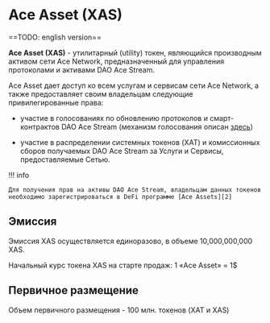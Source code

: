# Ace Asset (XAS)

==TODO: english version==

**Ace Asset (XAS)** - утилитарный (utility) токен, являющийся производным активом сети Ace Network, предназначенный для управления протоколами и активами DAO Ace Stream.

Ace Asset дает доступ ко всем услугам и сервисам сети Ace Network, а также предоставляет своим владельцам следующие привилегированные права:

- участие в голосованиях по обновлению протоколов и смарт-контрактов DAO Ace Stream (механизм голосования описан [здесь][1])

- участие в распределении системных токенов (XAT) и комиссионных сборов получаемых DAO Ace Stream за Услуги и Сервисы, предоставляемые Сетью.

!!! info

    Для получения прав на активы DAO Ace Stream, владельцам данных токенов необходимо зарегистрироваться в DeFi программе [Ace Assets][2]


## Эмиссия

Эмиссия XAS осуществляется единоразово, в объеме 10,000,000,000 XAS.

Начальный курс токена XAS на старте продаж: 1 «Ace Asset» = 1$


## Первичное размещение

Объем первичного размещения - 100 млн. токенов (XAT и XAS)

<!--
Объем первичного размещения - 100 млн. токенов (XAT м XAS), из которых: 

- продажа первых 20 млн. осуществляется по предварительным заявкам, с минимальным объёмом выкупа от 10 тыс. и с дисконтом до 30%, по следующей формуле:

    ```
    D=5%  для 10,000 <= X < 100,000
    D=10% для 100,000 <= X < 1,000,000
    D=(10 + FLOOR(X / 1,000,000))% для X >= 1,000,000

    где:
    D - дисконт
    X - количество покупаемых токенов
    ```

- Следующие 30 млн. будут проданы в формате аукциона закрытого предложения, где участникам будет предложено сделать свои ставки относительно цены покупки на интересующий их объем токенов, с минимально допустимой ставкой на уровне 1 Ace Asset = 1$

- Продажа оставшегося объема первичного размещения, составляющая 50 млн. токенов, будет осуществляться в формате открытого аукциона, со стартовой ценой, равной 125% от средней арифметической цены выкупа токенов на аукционе закрытого предложения
-->

[1]: ../glossary/system-settings.md#_3
[2]: ../services/ace-asset.md
